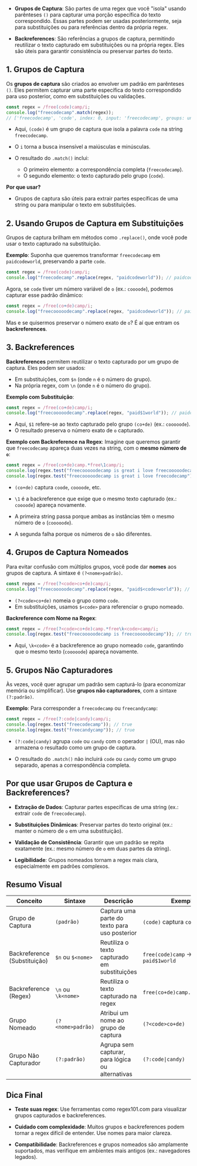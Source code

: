 - **Grupos de Captura**: São partes de uma regex que você "isola" usando parênteses `()` para capturar uma porção específica do texto correspondido. Essas partes podem ser usadas posteriormente, seja para substituições ou para referências dentro da própria regex.
  
- **Backreferences**: São referências a grupos de captura, permitindo reutilizar o texto capturado em substituições ou na própria regex. Eles são úteis para garantir consistência ou preservar partes do texto.

## 1. Grupos de Captura

Os **grupos de captura** são criados ao envolver um padrão em parênteses `()`. Eles permitem capturar uma parte específica do texto correspondido para uso posterior, como em substituições ou validações.

```javascript
const regex = /free(code)camp/i;
console.log("freecodecamp".match(regex)); 
// ['freecodecamp', 'code', index: 0, input: 'freecodecamp', groups: undefined]
```

- Aqui, `(code)` é um grupo de captura que isola a palavra `code` na string `freecodecamp`.
  
- O `i` torna a busca insensível a maiúsculas e minúsculas.

- O resultado do `.match()` inclui:
  - O primeiro elemento: a correspondência completa (`freecodecamp`).
  - O segundo elemento: o texto capturado pelo grupo (`code`).

**Por que usar?**
- Grupos de captura são úteis para extrair partes específicas de uma string ou para manipular o texto em substituições.

## 2. Usando Grupos de Captura em Substituições

Grupos de captura brilham em métodos como `.replace()`, onde você pode usar o texto capturado na substituição.

**Exemplo**:
Suponha que queremos transformar `freecodecamp` em `paidcodeworld`, preservando a parte `code`.
```javascript
const regex = /free(code)camp/i;
console.log("freecodecamp".replace(regex, "paidcodeworld")); // paidcodeworld
```

Agora, se `code` tiver um número variável de `o` (ex.: `coooode`), podemos capturar esse padrão dinâmico:
```javascript
const regex = /free(co+de)camp/i;
console.log("freecooooodecamp".replace(regex, "paidcodeworld")); // paidcodeworld
```

Mas e se quisermos preservar o número exato de `o`? É aí que entram os **backreferences**.

## 3. Backreferences

**Backreferences** permitem reutilizar o texto capturado por um grupo de captura. Eles podem ser usados:

- Em substituições, com `$n` (onde `n` é o número do grupo).
- Na própria regex, com `\n` (onde `n` é o número do grupo).

**Exemplo com Substituição**:
```javascript
const regex = /free(co+de)camp/i;
console.log("freecooooodecamp".replace(regex, "paid$1world")); // paidcoooooworld
```

- Aqui, `$1` refere-se ao texto capturado pelo grupo `(co+de)` (ex.: `cooooode`).
- O resultado preserva o número exato de `o` capturado.

**Exemplo com Backreference na Regex**:
Imagine que queremos garantir que `freecodecamp` apareça duas vezes na string, com o **mesmo número de `o`**:

```javascript
const regex = /free(co+de)camp.*free\1camp/i;
console.log(regex.test("freecooooodecamp is great i love freecooooodecamp")); // true 
console.log(regex.test("freecooooodecamp is great i love freecodecamp")); // false
```

- `(co+de)` captura `coode`, `coooode`, etc.
  
- `\1` é a backreference que exige que o mesmo texto capturado (ex.: `coooode`) apareça novamente.

- A primeira string passa porque ambas as instâncias têm o mesmo número de `o` (`cooooode`).
  
- A segunda falha porque os números de `o` são diferentes.

## 4. Grupos de Captura Nomeados

Para evitar confusão com múltiplos grupos, você pode dar **nomes** aos grupos de captura. A sintaxe é `(?<nome>padrão)`.

```javascript
const regex = /free(?<code>co+de)camp/i;
console.log("freecooooodecamp".replace(regex, "paid$<code>world")); // paidcoooooworld
```

- `(?<code>co+de)` nomeia o grupo como `code`.
- Em substituições, usamos `$<code>` para referenciar o grupo nomeado.

**Backreference com Nome na Regex**:
```javascript
const regex = /free(?<code>co+de)camp.*free\k<code>camp/i;
console.log(regex.test("freecooooodecamp is freecooooodecamp")); // true
```

- Aqui, `\k<code>` é a backreference ao grupo nomeado `code`, garantindo que o mesmo texto (`cooooode`) apareça novamente.

## 5. Grupos Não Capturadores

Às vezes, você quer agrupar um padrão sem capturá-lo (para economizar memória ou simplificar). Use **grupos não capturadores**, com a sintaxe `(?:padrão)`.

**Exemplo**:
Para corresponder a `freecodecamp` ou `freecandycamp`:
```javascript
const regex = /free(?:code|candy)camp/i;
console.log(regex.test("freecodecamp")); // true 
console.log(regex.test("freecandycamp")); // true
```

- `(?:code|candy)` agrupa `code` ou `candy` com o operador `|` (OU), mas não armazena o resultado como um grupo de captura.

- O resultado do `.match()` não incluirá `code` ou `candy` como um grupo separado, apenas a correspondência completa.

## Por que usar Grupos de Captura e Backreferences?

- **Extração de Dados**: Capturar partes específicas de uma string (ex.: extrair `code` de `freecodecamp`).
  
- **Substituições Dinâmicas**: Preservar partes do texto original (ex.: manter o número de `o` em uma substituição).
  
- **Validação de Consistência**: Garantir que um padrão se repita exatamente (ex.: mesmo número de `o` em duas partes da string).
  
- **Legibilidade**: Grupos nomeados tornam a regex mais clara, especialmente em padrões complexos.

## Resumo Visual

| Conceito                     | Sintaxe            | Descrição                                        | Exemplo                          |
| ---------------------------- | ------------------ | ------------------------------------------------ | -------------------------------- |
| Grupo de Captura             | `(padrão)`         | Captura uma parte do texto para uso posterior    | `(code)` captura `code`          |
| Backreference (Substituição) | `$n` ou `$<nome>`  | Reutiliza o texto capturado em substituições     | `free(code)camp` → `paid$1world` |
| Backreference (Regex)        | `\n` ou `\k<nome>` | Reutiliza o texto capturado na regex             | `free(co+de)camp.*free\1camp`    |
| Grupo Nomeado                | `(?<nome>padrão)`  | Atribui um nome ao grupo de captura              | `(?<code>co+de)`                 |
| Grupo Não Capturador         | `(?:padrão)`       | Agrupa sem capturar, para lógica ou alternativas | `(?:code\|candy)`                |

## Dica Final

- **Teste suas regex**: Use ferramentas como regex101.com para visualizar grupos capturados e backreferences.
  
- **Cuidado com complexidade**: Muitos grupos e backreferences podem tornar a regex difícil de entender. Use nomes para maior clareza.
  
- **Compatibilidade**: Backreferences e grupos nomeados são amplamente suportados, mas verifique em ambientes mais antigos (ex.: navegadores legados).